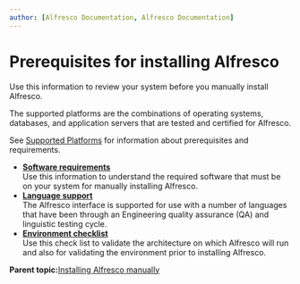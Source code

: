 ```yaml
---
author: [Alfresco Documentation, Alfresco Documentation]
---
```


# Prerequisites for installing Alfresco

Use this information to review your system before you manually install Alfresco.

The supported platforms are the combinations of operating systems, databases, and application servers that are tested and certified for Alfresco.

See [Supported Platforms](http://www.alfresco.com/services/subscription/supported-platforms/) for information about prerequisites and requirements.

-   **[Software requirements](../concepts/prereq-install.md)**  
Use this information to understand the required software that must be on your system for manually installing Alfresco.
-   **[Language support](../concepts/language-support.md)**  
The Alfresco interface is supported for use with a number of languages that have been through an Engineering quality assurance \(QA\) and linguistic testing cycle.
-   **[Environment checklist](../concepts/configuration-checklist.md)**  
Use this check list to validate the architecture on which Alfresco will run and also for validating the environment prior to installing Alfresco.

**Parent topic:**[Installing Alfresco manually](../concepts/ch-install.md)

